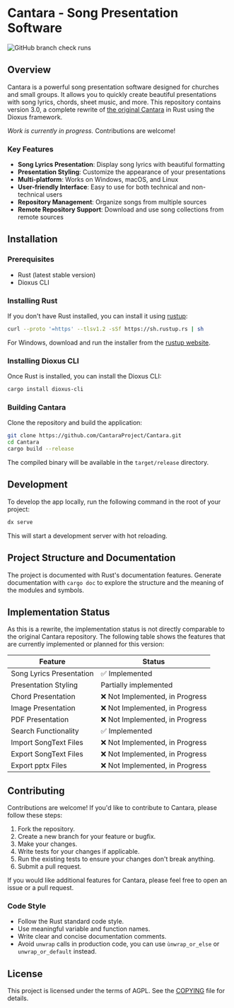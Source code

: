 # Cantara - Song Presentation Software
![GitHub branch check runs](https://img.shields.io/github/check-runs/CantaraProject/cantara/master)

## Overview

Cantara is a powerful song presentation software designed for churches and small groups. It allows you to quickly create beautiful presentations with song lyrics, chords, sheet music, and more. This repository contains version 3.0, a complete rewrite of [the original Cantara](https://github.com/reckel-jm/cantara) in Rust using the Dioxus framework.

*Work is currently in progress.* Contributions are welcome!

### Key Features

- **Song Lyrics Presentation**: Display song lyrics with beautiful formatting
- **Presentation Styling**: Customize the appearance of your presentations
- **Multi-platform**: Works on Windows, macOS, and Linux
- **User-friendly Interface**: Easy to use for both technical and non-technical users
- **Repository Management**: Organize songs from multiple sources
- **Remote Repository Support**: Download and use song collections from remote sources

## Installation

### Prerequisites

- Rust (latest stable version)
- Dioxus CLI

### Installing Rust

If you don't have Rust installed, you can install it using [rustup](https://rustup.rs/):

```bash
curl --proto '=https' --tlsv1.2 -sSf https://sh.rustup.rs | sh
```

For Windows, download and run the installer from the [rustup website](https://rustup.rs/).

### Installing Dioxus CLI

Once Rust is installed, you can install the Dioxus CLI:

```bash
cargo install dioxus-cli
```

### Building Cantara

Clone the repository and build the application:

```bash
git clone https://github.com/CantaraProject/Cantara.git
cd Cantara
cargo build --release
```

The compiled binary will be available in the `target/release` directory.

## Development

To develop the app locally, run the following command in the root of your project:

```bash
dx serve
```

This will start a development server with hot reloading.

## Project Structure and Documentation

The project is documented with Rust's documentation features.
Generate documentation with `cargo doc` to explore the structure and the meaning of the modules and symbols.

## Implementation Status

As this is a rewrite, the implementation status is not directly comparable to the original Cantara repository. The following table shows the features that are currently implemented or planned for this version:

| Feature | Status |
| --- | --- |
| Song Lyrics Presentation | ✅ Implemented |
| Presentation Styling | Partially implemented |
| Chord Presentation | ❌ Not Implemented, in Progress |
| Image Presentation | ❌ Not Implemented, in Progress |
| PDF Presentation | ❌ Not Implemented, in Progress |
| Search Functionality | ✅ Implemented |
| Import SongText Files | ❌ Not Implemented, in Progress |
| Export SongText Files | ❌ Not Implemented, in Progress |
| Export pptx Files | ❌ Not Implemented, in Progress |

## Contributing

Contributions are welcome! If you'd like to contribute to Cantara, please follow these steps:

1. Fork the repository.
2. Create a new branch for your feature or bugfix.
3. Make your changes.
4. Write tests for your changes if applicable.
5. Run the existing tests to ensure your changes don't break anything.
6. Submit a pull request.

If you would like additional features for Cantara, please feel free to open an issue or a pull request.

### Code Style

- Follow the Rust standard code style.
- Use meaningful variable and function names.
- Write clear and concise documentation comments.
- Avoid `unwrap` calls in production code, you can use `ùnwrap_or_else` or `unwrap_or_default` instead.

## License

This project is licensed under the terms of AGPL. See the [COPYING](COPYING) file for details.